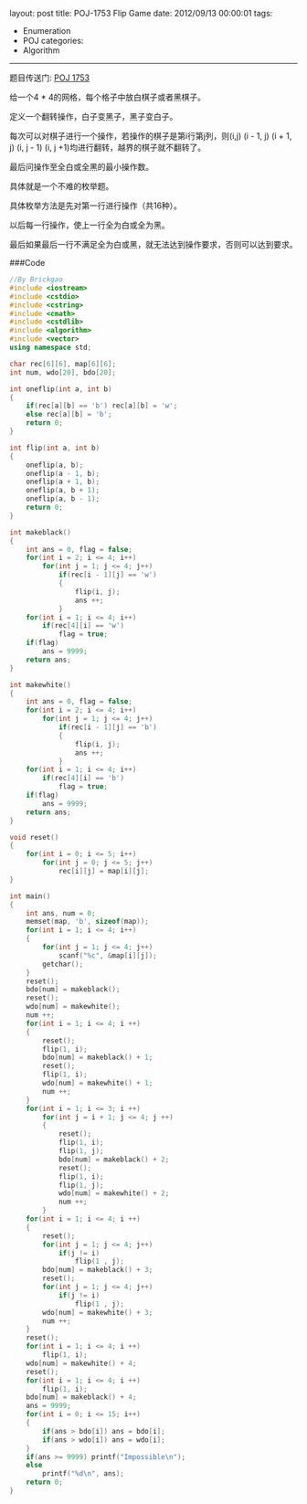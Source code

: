 layout: post
title: POJ-1753 Flip Game
date: 2012/09/13 00:00:01
tags: 
- Enumeration
- POJ
categories:
- Algorithm
---

题目传送门: <a href = "http://poj.org/problem?id=1753" >POJ 1753</a>

给一个4 * 4的网格，每个格子中放白棋子或者黑棋子。

定义一个翻转操作，白子变黑子，黑子变白子。

每次可以对棋子进行一个操作，若操作的棋子是第i行第j列，则(i,j) (i - 1, j) (i + 1, j) (i, j - 1) (i, j +1)均进行翻转，越界的棋子就不翻转了。

最后问操作至全白或全黑的最小操作数。

具体就是一个不难的枚举题。

具体枚举方法是先对第一行进行操作（共16种）。

以后每一行操作，使上一行全为白或全为黑。

最后如果最后一行不满足全为白或黑，就无法达到操作要求，否则可以达到要求。

<!-- more -->

###Code

``` c++ POJ 1753
//By Brickgao
#include <iostream>
#include <cstdio>
#include <cstring>
#include <cmath>
#include <cstdlib>
#include <algorithm>
#include <vector>
using namespace std;

char rec[6][6], map[6][6];
int num, wdo[20], bdo[20];

int oneflip(int a, int b)
{
	if(rec[a][b] == 'b') rec[a][b] = 'w';
	else rec[a][b] = 'b';
	return 0;
}

int flip(int a, int b)
{
	oneflip(a, b);
	oneflip(a - 1, b);
	oneflip(a + 1, b);
	oneflip(a, b + 1);
	oneflip(a, b - 1);
	return 0;
}

int makeblack()
{
	int ans = 0, flag = false;
	for(int i = 2; i <= 4; i++)
		for(int j = 1; j <= 4; j++)
			if(rec[i - 1][j] == 'w')
			{
				flip(i, j);
				ans ++;
			}
	for(int i = 1; i <= 4; i++)
		if(rec[4][i] == 'w')
			flag = true;
	if(flag)
		ans = 9999;
	return ans;	
}

int makewhite()
{
	int ans = 0, flag = false;
	for(int i = 2; i <= 4; i++)
		for(int j = 1; j <= 4; j++)
			if(rec[i - 1][j] == 'b')
			{
				flip(i, j);
				ans ++;
			}
	for(int i = 1; i <= 4; i++)
		if(rec[4][i] == 'b')
			flag = true;
	if(flag)
		ans = 9999;
	return ans;	
}

void reset()
{
	for(int i = 0; i <= 5; i++)
		for(int j = 0; j <= 5; j++)
			rec[i][j] = map[i][j];
}

int main()
{
	int ans, num = 0;
	memset(map, 'b', sizeof(map));
	for(int i = 1; i <= 4; i++)
	{
		for(int j = 1; j <= 4; j++)
			scanf("%c", &map[i][j]);
		getchar();
	}
	reset();
	bdo[num] = makeblack();
	reset();
	wdo[num] = makewhite();
	num ++;
	for(int i = 1; i <= 4; i ++)
	{
		reset();
		flip(1, i);
		bdo[num] = makeblack() + 1;
		reset();
		flip(1, i);
		wdo[num] = makewhite() + 1;
		num ++;
	}
	for(int i = 1; i <= 3; i ++)
		for(int j = i + 1; j <= 4; j ++)
		{
			reset();
			flip(1, i);
			flip(1, j);
			bdo[num] = makeblack() + 2;
			reset();
			flip(1, i);
			flip(1, j);
			wdo[num] = makewhite() + 2;
			num ++;
		}
	for(int i = 1; i <= 4; i ++)
	{
		reset();
		for(int j = 1; j <= 4; j++)
			if(j != i)			
				flip(1 , j);
		bdo[num] = makeblack() + 3;
		reset();
		for(int j = 1; j <= 4; j++)
			if(j != i)
				flip(1 , j);
		wdo[num] = makewhite() + 3;
		num ++;
	}
	reset();
	for(int i = 1; i <= 4; i ++)
		flip(1, i);
	wdo[num] = makewhite() + 4;
	reset();
	for(int i = 1; i <= 4; i ++)
		flip(1, i);
	bdo[num] = makeblack() + 4;
	ans = 9999;
	for(int i = 0; i <= 15; i++)
	{
		if(ans > bdo[i]) ans = bdo[i];
		if(ans > wdo[i]) ans = wdo[i];
	}
	if(ans >= 9999) printf("Impossible\n");
	else
		printf("%d\n", ans);
    return 0;
}
```
